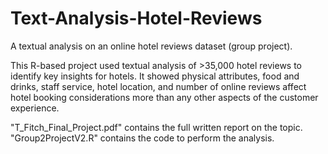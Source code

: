 # Text-Analysis-Hotel-Reviews

A textual analysis on an online hotel reviews dataset (group project).

This R-based project used textual analysis of >35,000 hotel reviews to identify key insights for hotels. It showed physical attributes, food and drinks, staff service, hotel location, and number of online reviews affect hotel booking considerations more than any other aspects of the customer experience.

"T_Fitch_Final_Project.pdf" contains the full written report on the topic. "Group2ProjectV2.R" contains the code to perform the analysis.
